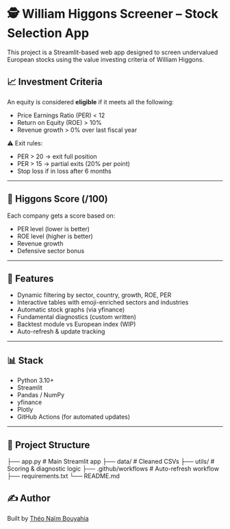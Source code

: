 # 🕵️ William Higgons Screener – Stock Selection App

This project is a Streamlit-based web app designed to screen undervalued European stocks using the value investing criteria of William Higgons.

## 📈 Investment Criteria

An equity is considered **eligible** if it meets all the following:
- Price Earnings Ratio (PER) < 12
- Return on Equity (ROE) > 10%
- Revenue growth > 0% over last fiscal year

⚠️ Exit rules:
- PER > 20 → exit full position
- PER > 15 → partial exits (20% per point)
- Stop loss if in loss after 6 months

---

## 🧠 Higgons Score (/100)

Each company gets a score based on:
- PER level (lower is better)
- ROE level (higher is better)
- Revenue growth
- Defensive sector bonus

---

## 🚀 Features

- Dynamic filtering by sector, country, growth, ROE, PER
- Interactive tables with emoji-enriched sectors and industries
- Automatic stock graphs (via yfinance)
- Fundamental diagnostics (custom written)
- Backtest module vs European index (WIP)
- Auto-refresh & update tracking

---

## 📊 Stack

- Python 3.10+
- Streamlit
- Pandas / NumPy
- yfinance
- Plotly
- GitHub Actions (for automated updates)

---

## 📂 Project Structure

├── app.py              # Main Streamlit app
├── data/               # Cleaned CSVs
├── utils/              # Scoring & diagnostic logic
├── .github/workflows   # Auto-refresh workflow
├── requirements.txt
└── README.md

## ✍️ Author

Built by [Théo Naïm Bouyahia](https://www.linkedin.com/in/th%C3%A9o-na%C3%AFm-benhellal-56bb6218a/)  

